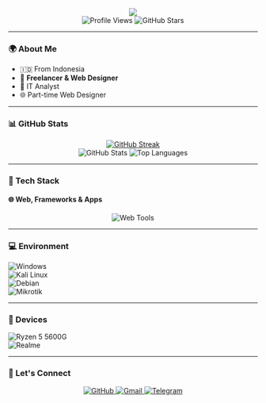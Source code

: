 <div align="center">
  <a href="https://git.io/typing-svg">
    <img src="https://readme-typing-svg.demolab.com?font=Raleway&weight=600&size=30&duration=2500&pause=1500&color=FF3183&center=true&vCenter=true&multiline=true&width=435&height=135&lines=Hello+%F0%9F%91%8B;Im+Dena+Kamal+%F0%9F%A4%9D;Nice+to+meet+u; alt="Typing SVG" />
  </a>
</div>

<div align="center">
  <img src="https://komarev.com/ghpvc/?username=kamaltz&style=flat-square&color=brightgreen" alt="Profile Views" />
  <img src="https://img.shields.io/github/stars/kamaltz?style=flat-square&color=yellow" alt="GitHub Stars" />
</div>

---

### 🌍 About Me
- 🇮🇩 From Indonesia  
- 🌟 **Freelancer & Web Designer** 
- 🤖 IT Analyst
- 🌐 Part-time Web Designer

---

### 📊 GitHub Stats  
<div align="center">
  <a href="https://git.io/streak-stats">
    <img src="https://streak-stats.demolab.com/?user=kamaltz&theme=radical" alt="GitHub Streak" />
  </a>
  <br>
  <img src="https://github-readme-stats.vercel.app/api?username=kamaltz&show_icons=true&theme=radical" alt="GitHub Stats" />
  <img src="https://github-readme-stats.vercel.app/api/top-langs/?username=kamaltz&layout=compact&theme=radical" alt="Top Languages" />
</div>

---

### 🚀 Tech Stack  

#### 🌐 Web, Frameworks & Apps
<div align="center">
  <img src="https://skillicons.dev/icons?i=html,css,javascript,c++,linux,figma,photoshop,vscode" alt="Web Tools" />
</div>

---

### 💻 Environment  
![Windows](https://img.shields.io/badge/Windows%2011-00BBFF?style=flat-square&logo=windows&logoColor=ffffff)  
![Kali Linux](https://img.shields.io/badge/Kali%20Linux-87CF3E?style=flat-square&logo=Kali&logoColor=ffffff)  
![Debian](https://img.shields.io/badge/Debian-ED9121?style=flat-square&logo=Debian&logoColor=ffffff)  
![Mikrotik](https://img.shields.io/badge/Mikrotik-ED9121?style=flat-square&logo=Mikrotik&logoColor=ffffff)  

---

### 📱 Devices  
![Ryzen 5 5600G](https://img.shields.io/badge/Ryzen_5_5600G-ED9121?style=flat-square&logo=pc&logoColor=ffffff)  
![Realme](https://img.shields.io/badge/Realme-ED9121?style=flat-square&logo=realme&logoColor=ffffff)  

---

### 🤝 Let's Connect  
<div align="center">
  <a href="https://github.com/kamaltz">
    <img src="https://img.shields.io/badge/GitHub-100000?style=for-the-badge&logo=github&logoColor=white" alt="GitHub" />
  </a>
  <a href="mailto:camvr35@gmail.com">
    <img src="https://img.shields.io/badge/Gmail-D14836?style=for-the-badge&logo=gmail&logoColor=white" alt="Gmail" />
  </a>
  <a href="https://t.me/kamaltz16">
    <img src="https://img.shields.io/badge/Telegram-2CA5E0?style=for-the-badge&logo=telegram&logoColor=white" alt="Telegram" />
  </a>
</div>





